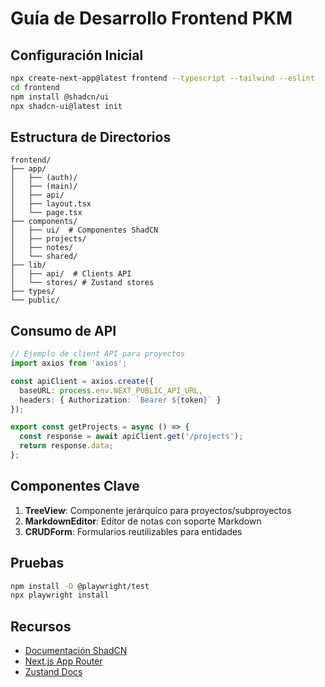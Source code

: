 # Guía de Desarrollo Frontend PKM

## Configuración Inicial
```bash
npx create-next-app@latest frontend --typescript --tailwind --eslint
cd frontend
npm install @shadcn/ui
npx shadcn-ui@latest init
```

## Estructura de Directorios
```
frontend/
├── app/
│   ├── (auth)/
│   ├── (main)/
│   ├── api/
│   ├── layout.tsx
│   └── page.tsx
├── components/
│   ├── ui/  # Componentes ShadCN
│   ├── projects/
│   ├── notes/
│   └── shared/
├── lib/
│   ├── api/  # Clients API
│   └── stores/ # Zustand stores
├── types/
└── public/
```

## Consumo de API
```typescript
// Ejemplo de client API para proyectos
import axios from 'axios';

const apiClient = axios.create({
  baseURL: process.env.NEXT_PUBLIC_API_URL,
  headers: { Authorization: `Bearer ${token}` }
});

export const getProjects = async () => {
  const response = await apiClient.get('/projects');
  return response.data;
};
```

## Componentes Clave
1. **TreeView**: Componente jerárquico para proyectos/subproyectos
2. **MarkdownEditor**: Editor de notas con soporte Markdown
3. **CRUDForm**: Formularios reutilizables para entidades

## Pruebas
```bash
npm install -D @playwright/test
npx playwright install
```

## Recursos
- [Documentación ShadCN](https://ui.shadcn.com)
- [Next.js App Router](https://nextjs.org/docs/app)
- [Zustand Docs](https://zustand-demo.pmnd.rs)